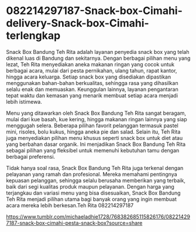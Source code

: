 # 082214297187-Snack-box-Cimahi-delivery-Snack-box-Cimahi-terlengkap
Snack Box Bandung Teh Rita adalah layanan penyedia snack box yang telah dikenal luas di Bandung dan sekitarnya. Dengan berbagai pilihan menu yang lezat, Teh Rita menyediakan aneka makanan ringan yang cocok untuk berbagai acara, mulai dari pesta pernikahan, ulang tahun, rapat kantor, hingga acara keluarga. Setiap snack box yang disediakan dipastikan menggunakan bahan-bahan berkualitas, sehingga rasa yang dihasilkan selalu enak dan memuaskan. Keunggulan lainnya, layanan pengantaran tepat waktu dan kemasan yang menarik membuat setiap acara menjadi lebih istimewa.

Menu yang ditawarkan oleh Snack Box Bandung Teh Rita sangat beragam, mulai dari kue basah, kue kering, hingga makanan ringan lainnya yang siap menggugah selera. Beberapa pilihan favorit pelanggan termasuk pastel mini, risoles, bolu kukus, hingga aneka pie dan salad. Selain itu, Teh Rita juga menyediakan pilihan menu khusus seperti snack box untuk diet atau yang berbahan dasar organik. Ini menjadikan Snack Box Bandung Teh Rita sebagai pilihan yang fleksibel untuk memenuhi kebutuhan tamu dengan berbagai preferensi.

Tidak hanya soal rasa, Snack Box Bandung Teh Rita juga terkenal dengan pelayanan yang ramah dan profesional. Mereka memahami pentingnya kepuasan pelanggan, sehingga selalu berusaha memberikan yang terbaik, baik dari segi kualitas produk maupun pelayanan. Dengan harga yang terjangkau dan variasi menu yang bisa disesuaikan, Snack Box Bandung Teh Rita menjadi pilihan utama bagi banyak orang yang ingin membuat acara mereka lebih berkesan.Teh Rita
082214297187

https://www.tumblr.com/michaeladhie1728/768382685115826176/082214297187-snack-box-cimahi-pesta-snack-box?source=share
